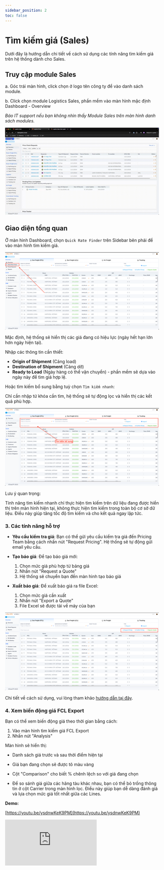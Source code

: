 ```yaml
---
sidebar_position: 2
toc: false
---
```


# Tìm kiếm giá (Sales)

Dưới đây là hướng dẫn chi tiết về cách sử dụng các tính năng tìm kiếm giá trên hệ thống dành cho Sales.

## Truy cập module Sales

a. Góc trái màn hình, click chọn ở logo tên công ty để vào danh sách module.

b. Click chọn module Logistics Sales, phần mềm vào màn hình mặc định Dashboard - Overview

_Báo IT support nếu bạn không nhìn thấy Module Sales trên màn hình danh sách modules._

![../img/sales/sale_access.gif](../img/sales/sale_access.gif)

## Giao diện tổng quan
Ở màn hình Dashboard, chọn `Quick Rate Finder` trên Sidebar bên phải để vào màn hình tìm kiếm giá.

![rate_finder.png](./img/rate_finder.png)

Mặc định, hệ thống sẽ hiển thị các giá đang có hiệu lực (ngày hết hạn lớn hơn ngày hiện tại).


Nhập các thông tin cần thiết:
   - **Origin of Shipment** (Cảng load)
   - **Destination of Shipment** (Cảng dỡ)
   - **Ready to Load** (Ngày hàng có thể vận chuyển) - phần mềm sẽ dựa vào ngày này để tìm giá hợp lệ.

Hoặc tìm kiếm bổ sung bằng tuỳ chọn `Tìm kiếm nhanh`:

Chỉ cần nhập từ khóa cần tìm, hệ thống sẽ tự động lọc và hiển thị các kết quả phù hợp.

![search_bar.png](./img/search_bar.png)

Lưu ý quan trọng:

Tính năng tìm kiếm nhanh chỉ thực hiện tìm kiếm trên dữ liệu đang được hiển thị trên màn hình hiện tại,
không thực hiện tìm kiếm trong toàn bộ cơ sở dữ liệu. Điều này giúp tăng tốc độ tìm kiếm và cho kết quả ngay lập tức.

### 3. Các tính năng hỗ trợ

- **Yêu cầu kiểm tra giá**: Bạn có thể gửi yêu cầu kiểm tra giá đến Pricing Team bằng cách nhấn nút "Request Pricing". Hệ thống sẽ tự động gửi email yêu cầu.

- **Tạo báo giá**: Để tạo báo giá mới:
  1. Chọn mức giá phù hợp từ bảng giá
  2. Nhấn nút "Request a Quote"
  3. Hệ thống sẽ chuyển bạn đến màn hình tạo báo giá

- **Xuất báo giá**: Để xuất báo giá ra file Excel:
  1. Chọn mức giá cần xuất
  2. Nhấn nút "Export a Quote"
  3. File Excel sẽ được tải về máy của bạn

![extra_func.png](./img/extra_func.png)

Chi tiết về cách sử dụng, vui lòng tham khảo [hướng dẫn tại đây](/docs/crm/prices/mail_request).

### 4. Xem biến động giá FCL Export

Bạn có thể xem biến động giá theo thời gian bằng cách:

1. Vào màn hình tìm kiếm giá FCL Export
2. Nhấn nút "Analysis"

Màn hình sẽ hiển thị:
- Danh sách giá trước và sau thời điểm hiện tại
- Giá bạn đang chọn sẽ được tô màu vàng
- Cột "Comparison" cho biết % chênh lệch so với giá đang chọn

- Để so sánh giá giữa các hãng tàu khác nhau, bạn có thể bỏ trống thông tin ở cột Carrier trong màn hình lọc. Điều này giúp bạn dễ dàng đánh giá và lựa chọn mức giá tốt nhất giữa các Lines.

**Demo:**

[https://youtu.be/ysdnwKeK9PM](https://youtu.be/ysdnwKeK9PM)

  <div style={{ position: 'relative', paddingBottom: '56.25%', height: 0, overflow: 'hidden', maxWidth: '100%', height: 'auto' }}>
    <iframe
          style={{ position: 'absolute', top: 0, left: 0, width: '100%', height: '100%' }}
          src="https://www.youtube.com/embed/ysdnwKeK9PM"
          frameBorder="0"
          allow="accelerometer; autoplay; clipboard-write; encrypted-media; gyroscope; picture-in-picture"
          allowFullScreen />
  </div>


#### Hướng dẫn quy trình tạo báo giá theo loại hình

Tùy theo loại hình vận chuyển, vui lòng tham khảo hướng dẫn chi tiết:

- **Vận chuyển FCL (Full Container Load)**: [Xem hướng dẫn chi tiết tại đây](/docs/crm/sales/fcl_process)
  - Quy trình tìm giá
  - Tạo và xuất báo giá
  - Tạo Internal Booking

- **Vận chuyển LCL (Less Container Load)**: [Xem hướng dẫn chi tiết tại đây](/docs/crm/sales/lcl_process)
  - Quy trình tìm giá
  - Tạo và xuất báo giá
  - Tạo Internal Booking

- **Vận chuyển hàng không (Air Freight)**: [Xem hướng dẫn chi tiết tại đây](/docs/crm/sales/air_process)
  - Quy trình tìm giá
  - Tạo và xuất báo giá
  - Tạo Internal Booking

- **Vận chuyển đường bộ (Trucking)**: [Xem hướng dẫn chi tiết tại đây](/docs/crm/sales/trucking_process)
  - Quy trình tìm giá
  - Tạo và xuất báo giá
  - Tạo Internal Booking
